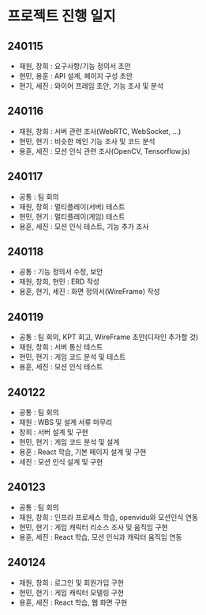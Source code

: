 # 프로젝트 진행 일지

## 240115
- 재원, 창희 : 요구사항/기능 정의서 초안
- 현민, 용훈 : API 설계, 페이지 구성 초안
- 현기, 세진 : 와이어 프레임 초안, 기능 조사 및 분석

## 240116
- 재원, 창희 : 서버 관련 조사(WebRTC, WebSocket, ...)
- 현민, 현기 : 비슷한 메인 기능 조사 및 코드 분석
- 용훈, 세진 : 모션 인식 관련 조사(OpenCV, Tensorflow.js)

## 240117
- 공통 : 팀 회의
- 재원, 창희 : 멀티플레이(서버) 테스트
- 현민, 현기 : 멀티플레이(게임) 테스트
- 용훈, 세진 : 모션 인식 테스트, 기능 추가 조사

## 240118
- 공통 : 기능 정의서 수정, 보안
- 재원, 창희, 현민 : ERD 작성
- 용훈, 현기, 세진 : 화면 정의서(WireFrame) 작성

## 240119
- 공통 : 팀 회의, KPT 회고, WireFrame 초안(디자인 추가할 것)
- 재원, 창희 : 서버 통신 테스트
- 현민, 현기 : 게임 코드 분석 및 테스트
- 용훈, 세진 : 모션 인식 테스트

## 240122
- 공통 : 팀 회의
- 재원 : WBS 및 설계 서류 마무리
- 창희 : 서버 설계 및 구현
- 현민, 현기 : 게임 코드 분석 및 설계
- 용훈 : React 학습, 기본 페이지 설계 및 구현
- 세진 : 모션 인식 설계 및 구현

## 240123
- 공통 : 팀 회의
- 재원, 창희 : 인프라 프로세스 학습, openvidu와 모션인식 연동
- 현민, 현기 : 게임 캐릭터 리소스 조사 및 움직임 구현
- 용훈, 세진 : React 학습, 모션 인식과 캐릭터 움직임 연동

## 240124
- 재원, 창희 : 로그인 및 회원가입 구현
- 현민, 현기 : 게임 캐릭터 모델링 구현
- 용훈, 세진 : React 학습, 웹 화면 구현
